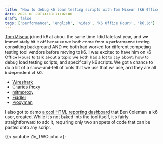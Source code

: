 ```yaml
---
title: "How to debug k6 load testing scripts with Tom Miseur (k6 Office Hours #25)"
date: 2021-08-20T14:38:11+02:00
draft: false
tags: ['performance', 'english', 'video', 'k6 Office Hours', 'k6.io']
---
```

[Tom Miseur](https://www.linkedin.com/in/tommiseur/) joined k6 at about the same time I did late last year, and we immediately hit it off because we both come from a performance testing consulting background AND we both had worked for different competing testing tool vendors before moving to k6. I was excited to have him on k6 Office Hours to talk about a topic we both had a lot to say about: how to debug load testing scripts, and specifically k6 scripts. We got a chance to do a bit of a show-and-tell of tools that we use that we use, and they are all independent of k6.

- [Wireshark](https://wireshark.org)
- [Charles Proxy](https://www.charlesproxy.com)
- [mitmproxy](https://mitmproxy.org)
- [Fiddler](https://www.telerik.com/fiddler)
- [Proxyman](https://proxyman.io)

I also got to demo [a cool HTML reporting dashboard](https://github.com/benc-uk/k6-reporter) that Ben Coleman, a k6 user, created. While it's not baked into the tool itself, it's fairly straightforward to add it, requiring only two snippets of code that can be pasted onto any script.

{{< youtube Zln_TWOuoho >}}